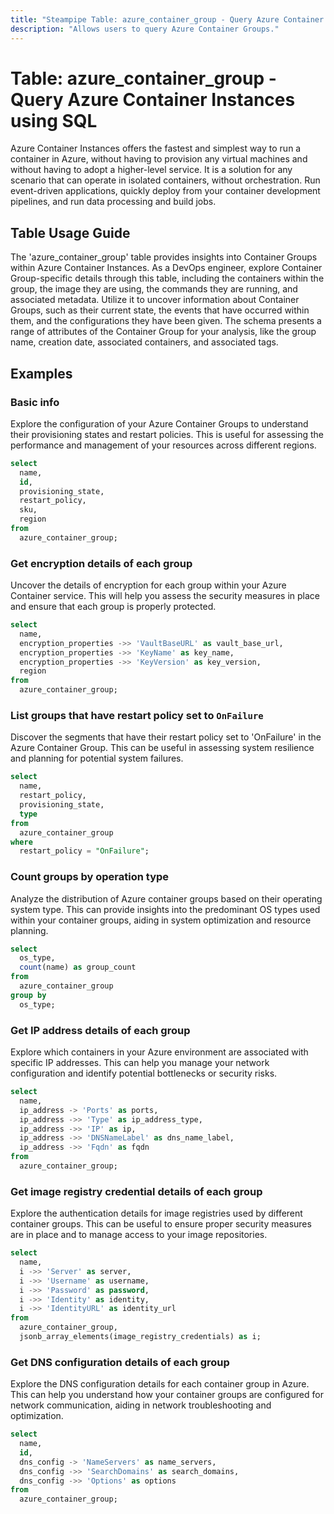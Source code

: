 ```yaml
---
title: "Steampipe Table: azure_container_group - Query Azure Container Instances using SQL"
description: "Allows users to query Azure Container Groups."
---
```


# Table: azure_container_group - Query Azure Container Instances using SQL

Azure Container Instances offers the fastest and simplest way to run a container in Azure, without having to provision any virtual machines and without having to adopt a higher-level service. It is a solution for any scenario that can operate in isolated containers, without orchestration. Run event-driven applications, quickly deploy from your container development pipelines, and run data processing and build jobs.

## Table Usage Guide

The 'azure_container_group' table provides insights into Container Groups within Azure Container Instances. As a DevOps engineer, explore Container Group-specific details through this table, including the containers within the group, the image they are using, the commands they are running, and associated metadata. Utilize it to uncover information about Container Groups, such as their current state, the events that have occurred within them, and the configurations they have been given. The schema presents a range of attributes of the Container Group for your analysis, like the group name, creation date, associated containers, and associated tags.

## Examples

### Basic info
Explore the configuration of your Azure Container Groups to understand their provisioning states and restart policies. This is useful for assessing the performance and management of your resources across different regions.

```sql
select
  name,
  id,
  provisioning_state,
  restart_policy,
  sku,
  region
from
  azure_container_group;
```

### Get encryption details of each group
Uncover the details of encryption for each group within your Azure Container service. This will help you assess the security measures in place and ensure that each group is properly protected.

```sql
select
  name,
  encryption_properties ->> 'VaultBaseURL' as vault_base_url,
  encryption_properties ->> 'KeyName' as key_name,
  encryption_properties ->> 'KeyVersion' as key_version,
  region
from
  azure_container_group;
```

### List groups that have restart policy set to `OnFailure`
Discover the segments that have their restart policy set to 'OnFailure' in the Azure Container Group. This can be useful in assessing system resilience and planning for potential system failures.

```sql
select
  name,
  restart_policy,
  provisioning_state,
  type
from
  azure_container_group
where
  restart_policy = "OnFailure";
```

### Count groups by operation type
Analyze the distribution of Azure container groups based on their operating system type. This can provide insights into the predominant OS types used within your container groups, aiding in system optimization and resource planning.

```sql
select
  os_type,
  count(name) as group_count
from
  azure_container_group
group by
  os_type;
```

### Get IP address details of each group
Explore which containers in your Azure environment are associated with specific IP addresses. This can help you manage your network configuration and identify potential bottlenecks or security risks.

```sql
select
  name,
  ip_address -> 'Ports' as ports,
  ip_address ->> 'Type' as ip_address_type,
  ip_address ->> 'IP' as ip,
  ip_address ->> 'DNSNameLabel' as dns_name_label,
  ip_address ->> 'Fqdn' as fqdn
from
  azure_container_group;
```

### Get image registry credential details of each group
Explore the authentication details for image registries used by different container groups. This can be useful to ensure proper security measures are in place and to manage access to your image repositories.

```sql
select
  name,
  i ->> 'Server' as server,
  i ->> 'Username' as username,
  i ->> 'Password' as password,
  i ->> 'Identity' as identity,
  i ->> 'IdentityURL' as identity_url
from
  azure_container_group,
  jsonb_array_elements(image_registry_credentials) as i;
```

### Get DNS configuration details of each group
Explore the DNS configuration details for each container group in Azure. This can help you understand how your container groups are configured for network communication, aiding in network troubleshooting and optimization.

```sql
select
  name,
  id,
  dns_config -> 'NameServers' as name_servers,
  dns_config ->> 'SearchDomains' as search_domains,
  dns_config ->> 'Options' as options
from
  azure_container_group;
```